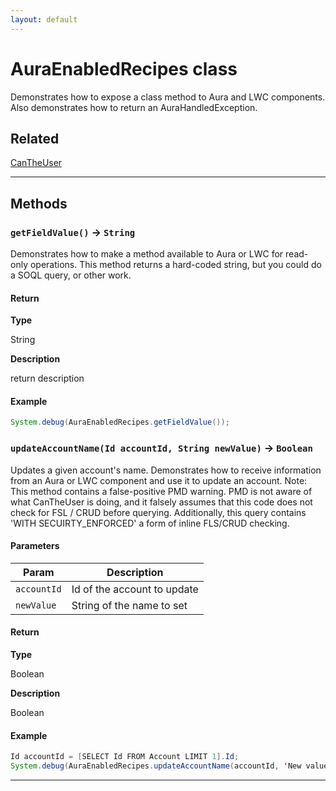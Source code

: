 ```yaml
---
layout: default
---
```

# AuraEnabledRecipes class

Demonstrates how to expose a class method to Aura and LWC components. Also demonstrates how to return an AuraHandledException.

## Related

[CanTheUser](https://github.com/trailheadapps/apex-recipes/wiki/CanTheUser.md)

---
## Methods
### `getFieldValue()` → `String`

Demonstrates how to make a method available to Aura or LWC for read-only operations. This method returns a hard-coded string, but you could do a SOQL query, or other work.

#### Return

**Type**

String

**Description**

return description

#### Example
```java
System.debug(AuraEnabledRecipes.getFieldValue());
```

### `updateAccountName(Id accountId, String newValue)` → `Boolean`

Updates a given account&apos;s name. Demonstrates how to receive information from an Aura or LWC component and use it to update an account. Note: This method contains a false-positive PMD warning. PMD is not aware of what CanTheUser is doing, and it falsely assumes that this code does not check for FSL / CRUD before querying. Additionally, this query contains &apos;WITH SECUIRTY_ENFORCED&apos; a form of inline FLS/CRUD checking.

#### Parameters

| Param | Description |
| ----- | ----------- |
|`accountId` |  Id of the account to update |
|`newValue` |   String of the name to set |

#### Return

**Type**

Boolean

**Description**

Boolean

#### Example
```java
Id accountId = [SELECT Id FROM Account LIMIT 1].Id;
System.debug(AuraEnabledRecipes.updateAccountName(accountId, 'New value set by AuraEnabled method'));
```

---
